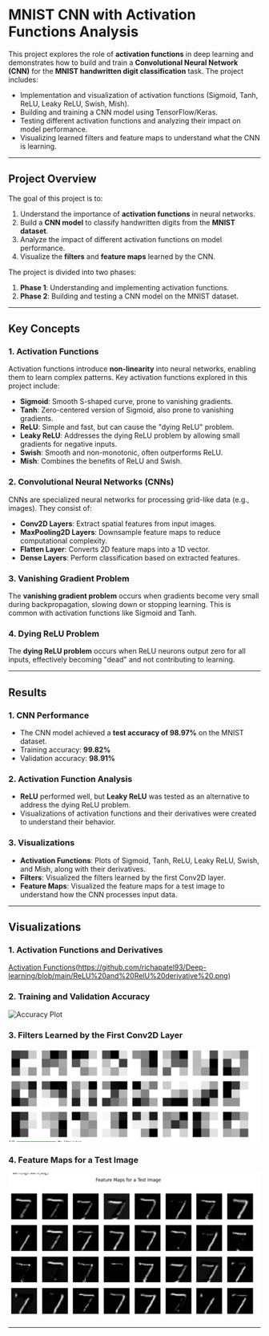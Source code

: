 # MNIST CNN with Activation Functions Analysis

This project explores the role of **activation functions** in deep learning and demonstrates how to build and train a **Convolutional Neural Network (CNN)** for the **MNIST handwritten digit classification** task. The project includes:
- Implementation and visualization of activation functions (Sigmoid, Tanh, ReLU, Leaky ReLU, Swish, Mish).
- Building and training a CNN model using TensorFlow/Keras.
- Testing different activation functions and analyzing their impact on model performance.
- Visualizing learned filters and feature maps to understand what the CNN is learning.

---

## Project Overview

The goal of this project is to:
1. Understand the importance of **activation functions** in neural networks.
2. Build a **CNN model** to classify handwritten digits from the **MNIST dataset**.
3. Analyze the impact of different activation functions on model performance.
4. Visualize the **filters** and **feature maps** learned by the CNN.

The project is divided into two phases:
1. **Phase 1**: Understanding and implementing activation functions.
2. **Phase 2**: Building and testing a CNN model on the MNIST dataset.

---

## Key Concepts

### 1. Activation Functions
Activation functions introduce **non-linearity** into neural networks, enabling them to learn complex patterns. Key activation functions explored in this project include:
- **Sigmoid**: Smooth S-shaped curve, prone to vanishing gradients.
- **Tanh**: Zero-centered version of Sigmoid, also prone to vanishing gradients.
- **ReLU**: Simple and fast, but can cause the "dying ReLU" problem.
- **Leaky ReLU**: Addresses the dying ReLU problem by allowing small gradients for negative inputs.
- **Swish**: Smooth and non-monotonic, often outperforms ReLU.
- **Mish**: Combines the benefits of ReLU and Swish.

### 2. Convolutional Neural Networks (CNNs)
CNNs are specialized neural networks for processing grid-like data (e.g., images). They consist of:
- **Conv2D Layers**: Extract spatial features from input images.
- **MaxPooling2D Layers**: Downsample feature maps to reduce computational complexity.
- **Flatten Layer**: Converts 2D feature maps into a 1D vector.
- **Dense Layers**: Perform classification based on extracted features.

### 3. Vanishing Gradient Problem
The **vanishing gradient problem** occurs when gradients become very small during backpropagation, slowing down or stopping learning. This is common with activation functions like Sigmoid and Tanh.

### 4. Dying ReLU Problem
The **dying ReLU problem** occurs when ReLU neurons output zero for all inputs, effectively becoming "dead" and not contributing to learning.

---

## Results

### 1. CNN Performance
- The CNN model achieved a **test accuracy of 98.97%** on the MNIST dataset.
- Training accuracy: **99.82%**
- Validation accuracy: **98.91%**

### 2. Activation Function Analysis
- **ReLU** performed well, but **Leaky ReLU** was tested as an alternative to address the dying ReLU problem.
- Visualizations of activation functions and their derivatives were created to understand their behavior.

### 3. Visualizations
- **Activation Functions**: Plots of Sigmoid, Tanh, ReLU, Leaky ReLU, Swish, and Mish, along with their derivatives.
- **Filters**: Visualized the filters learned by the first Conv2D layer.
- **Feature Maps**: Visualized the feature maps for a test image to understand how the CNN processes input data.

---

## Visualizations

### 1. Activation Functions and Derivatives
[Activation Functions](https://github.com/richapatel93/Deep-learning/blob/main/sigmoid%20and%20tanh%20active%20and%20drived%20function.png)(https://github.com/richapatel93/Deep-learning/blob/main/ReLU%20and%20RelU%20derivative%20.png)
### 2. Training and Validation Accuracy
![Accuracy Plot](images/accuracy_plot.png)

### 3. Filters Learned by the First Conv2D Layer
![Filters](https://github.com/richapatel93/Deep-learning/blob/main/CNN%20first%20filter.png)

### 4. Feature Maps for a Test Image
![Feature Maps](https://github.com/richapatel93/Deep-learning/blob/main/Feature%20map%20for%20test%20result.png)

---

